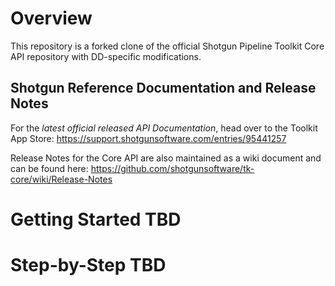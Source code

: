 # Overview

This repository is a forked clone of the official Shotgun Pipeline Toolkit Core API repository with DD-specific modifications.

## Shotgun Reference Documentation and Release Notes

For the *latest official released API Documentation*, head over to the Toolkit App Store:
https://support.shotgunsoftware.com/entries/95441257

Release Notes for the Core API are also maintained as a wiki document
and can be found here: https://github.com/shotgunsoftware/tk-core/wiki/Release-Notes

# Getting Started TBD

# Step-by-Step TBD